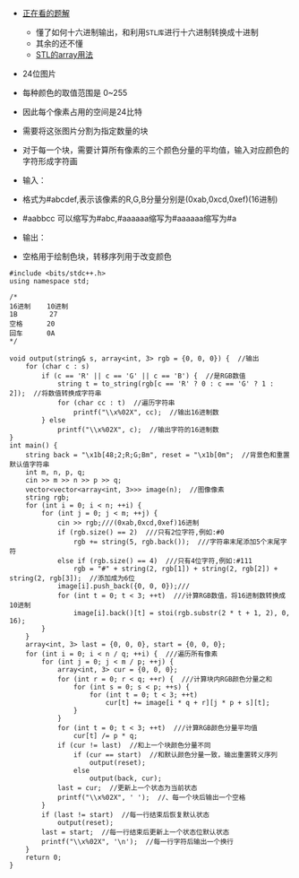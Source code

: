 * [正在看的题解](https://blog.csdn.net/richenyunqi/article/details/101399918)
  * 懂了如何十六进制输出，和利用```STL库```进行十六进制转换成十进制
  * 其余的还不懂
  * [STL的array用法](http://c.biancheng.net/view/411.html)
* 24位图片

* 每种颜色的取值范围是  0~255

* 因此每个像素占用的空间是24比特

* 需要将这张图片分割为指定数量的块

* 对于每一个块，需要计算所有像素的三个颜色分量的平均值，输入对应颜色的字符形成字符画

* 输入：

* 格式为#abcdef,表示该像素的R,G,B分量分别是(0xab,0xcd,0xef)(16进制)

* #aabbcc 可以缩写为#abc,#aaaaaa缩写为#aaaaaa缩写为#a


* 输出：
* 空格用于绘制色块，转移序列用于改变颜色


```
#include <bits/stdc++.h>
using namespace std;

/*
16进制    10进制
1B        27
空格      20
回车      0A
*/

void output(string& s, array<int, 3> rgb = {0, 0, 0}) {  //输出
    for (char c : s)
        if (c == 'R' || c == 'G' || c == 'B') {  //是RGB数值
            string t = to_string(rgb[c == 'R' ? 0 : c == 'G' ? 1 : 2]);  //将数值转换成字符串
            for (char cc : t)  //遍历字符串
                printf("\\x%02X", cc);  //输出16进制数
        } else
            printf("\\x%02X", c);  //输出字符的16进制数
}
int main() {
    string back = "\x1b[48;2;R;G;Bm", reset = "\x1b[0m";  //背景色和重置默认值字符串
    int m, n, p, q;
    cin >> m >> n >> p >> q;
    vector<vector<array<int, 3>>> image(n);  //图像像素
    string rgb;
    for (int i = 0; i < n; ++i) {
        for (int j = 0; j < m; ++j) {
            cin >> rgb;///(0xab,0xcd,0xef)16进制
            if (rgb.size() == 2)  ///只有2位字符,例如:#0
                rgb += string(5, rgb.back());  ///字符串末尾添加5个末尾字符
            else if (rgb.size() == 4)  ///只有4位字符,例如:#111
                rgb = "#" + string(2, rgb[1]) + string(2, rgb[2]) + string(2, rgb[3]);  //添加成为6位
            image[i].push_back({0, 0, 0});///
            for (int t = 0; t < 3; ++t)  ///计算RGB数值，将16进制数转换成10进制
                image[i].back()[t] = stoi(rgb.substr(2 * t + 1, 2), 0, 16);
        }
    }
    array<int, 3> last = {0, 0, 0}, start = {0, 0, 0};
    for (int i = 0; i < n / q; ++i) {  ///遍历所有像素
        for (int j = 0; j < m / p; ++j) {
            array<int, 3> cur = {0, 0, 0};
            for (int r = 0; r < q; ++r) {  ///计算块内RGB颜色分量之和
                for (int s = 0; s < p; ++s) {
                    for (int t = 0; t < 3; ++t)
                        cur[t] += image[i * q + r][j * p + s][t];
                }
            }
            for (int t = 0; t < 3; ++t)  ///计算RGB颜色分量平均值
                cur[t] /= p * q;
            if (cur != last)  //和上一个块颜色分量不同
                if (cur == start)  //和默认颜色分量一致，输出重置转义序列
                    output(reset);
                else
                    output(back, cur);
            last = cur;  //更新上一个状态为当前状态
            printf("\\x%02X", ' ');  //、每一个块后输出一个空格
        }
        if (last != start)  //每一行结束后恢复默认状态
            output(reset);
        last = start;  //每一行结束后更新上一个状态位默认状态
        printf("\\x%02X", '\n');  //每一行字符后输出一个换行
    }
    return 0;
}

```
